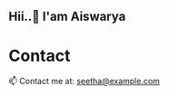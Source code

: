## Hii..👋 I'am Aiswarya

<!--
**Aiswaryav-123/Aiswaryav-123** is a ✨ _special_ ✨ repository because its `README.md` (this file) appears on your GitHub profile.

Here are some ideas to get you started:

- 🔭 I’m currently working on ...
- 🌱 I’m currently learning ...
- 👯 I’m looking to collaborate on ...
- 🤔 I’m looking for help with ...
- 💬 Ask me about ...
- 📫 How to reach me: ...
- 😄 Pronouns: ...
- ⚡ Fun fact: ...
-->
# Contact 
📫 Contact me at: [seetha@example.com](mailto:seetha@example.com)
